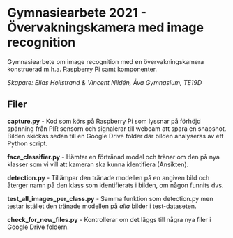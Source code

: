 # Gymnasiearbete 2021 - Övervakningskamera med image recognition
Gymnasiearbete om image recognition med en övervakningskamera konstruerad m.h.a. Raspberry Pi samt komponenter. 

*Skapare: Elias Hollstrand & Vincent Nildén, Åva Gymnasium, TE19D*

## Filer
**capture.py** - Kod som körs på Raspberry Pi som lyssnar på förhöjd spänning från PIR sensorn och signalerar till webcam att spara en snapshot. Bilden skickas sedan till en Google Drive folder där bilden analyseras av ett Python script. 

**face_classifier.py** - Hämtar en förtränad model och tränar om den på nya klasser som vi vill att kameran ska kunna identifiera (Ansikten). 

**detection.py** - Tillämpar den tränade modellen på en angiven bild och återger namn på den klass som identifierats i bilden, om någon funnits dvs. 

**test_all_images_per_class.py** - Samma funktion som detection.py men testar istället den tränade modellen på *alla* bilder i test-dataseten.

**check_for_new_files.py** - Kontrollerar om det läggs till några nya filer i Google Drive foldern.
